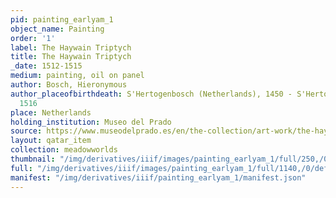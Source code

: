 ```yaml
---
pid: painting_earlyam_1
object_name: Painting
order: '1'
label: The Haywain Triptych
title: The Haywain Triptych
_date: 1512-1515
medium: painting, oil on panel
author: Bosch, Hieronymous
author_placeofbirthdeath: S'Hertogenbosch (Netherlands), 1450 - S'Hertogenbosch (Netherlands),
  1516
place: Netherlands
holding_institution: Museo del Prado
source: https://www.museodelprado.es/en/the-collection/art-work/the-haywain-triptych/7673843a-d2b6-497a-ac80-16242b36c3ce
layout: qatar_item
collection: meadowworlds
thumbnail: "/img/derivatives/iiif/images/painting_earlyam_1/full/250,/0/default.jpg"
full: "/img/derivatives/iiif/images/painting_earlyam_1/full/1140,/0/default.jpg"
manifest: "/img/derivatives/iiif/painting_earlyam_1/manifest.json"
---
```

